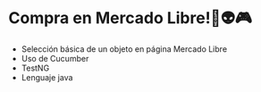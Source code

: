 # Compra en Mercado Libre!:robot::alien::video_game:

- Selección básica de un objeto en página Mercado Libre
- Uso de Cucumber
- TestNG
- Lenguaje java
